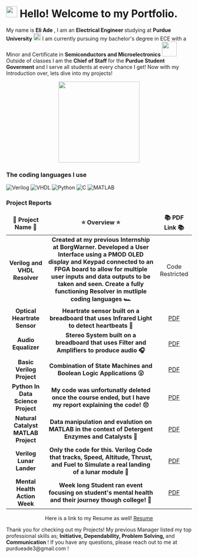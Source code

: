 <h1><img src="https://emojis.slackmojis.com/emojis/images/1620797763/38192/dog_smile.png?1620797763" width="30"/> Hello! Welcome to my Portfolio.</h1>


<p>My name is <b> Eli Ade </b>, I am an <b> Electrical Engineer </b> studying at <b> Purdue University </b> <img src="https://th.bing.com/th/id/OIP.HVoFmkb7c2pCG_vv1IoiKQHaHa?w=172&h=180&c=7&r=0&o=5&pid=1.7" width="20"/> I am currently pursuing my bachelor's degree in ECE with a Minor and Certificate in <b> Semiconductors and Microelectronics </b> <img src="https://th.bing.com/th/id/OIP.jdLRkfpMfwd0PcVfq-ZO3wHaD4?w=341&h=180&c=7&r=0&o=5&pid=1.7" width="40"/> Outside of classes I am the <b> Chief of Staff </b> for the <b>Purdue Student Goverment</b> and I serve all students at every chance I get! Now with my Introduction over, lets dive into my projects! </p>
<p align="center"> <img src="https://th.bing.com/th/id/OIP.8n4E1S2qV49vykWdWkDeygHaEK?w=276&h=180&c=7&r=0&o=5&pid=1.7" width="220"/></p>
<h3>The coding languages I use</h3>
<p>
  <img alt="Verilog" src="https://img.shields.io/badge/-Verilog-45b8d8?style=flat-square&logo=valorant&logoColor=white" />
  <img alt="VHDL" src="https://img.shields.io/badge/-VHDL-8DD6F9?style=flat-square&logo=v&logoColor=white" /> 
  <img alt="Python" src="https://img.shields.io/badge/-Python-46a2f1?style=flat-square&logo=python&logoColor=white" />
  <img alt="C" src="https://img.shields.io/badge/-C-2088FF?style=flat-square&logo=c&logoColor=white" />
  <img alt="MATLAB" src="https://img.shields.io/badge/-MATLAB-1a73e8?style=flat-square&logo=monkeytype&logoColor=white" />
</p>
<h3>Project Reports</h3>
<table>
  <thead align="center">
      <td><b>🚧 Project Name 🚧 </b></td>
      <td><b>⭐ Overview ⭐</b></td>
      <td><b>📚 PDF Link 📚</b></td>
  </thead>
  <tbody>
    <tr>
      <td align="center"> <b>Verilog and VHDL Resolver</b></td>
      <td align="center"><b> Created at my previous Internship at BorgWarner. Developed a User Interface using a PMOD OLED display and Keypad connected to an FPGA board to allow for multiple user inputs and data outputs to be taken and seen. Create a fully functioning Resolver in mutliple coding languages 🏎️  </b></td>
      <td align="center">Code Restricted</td>
    </tr>
    <tr>
      <td align="center"> <b>Optical Heartrate Sensor</b></td>
      <td align="center"><b> Heartrate sensor built on a breadboard that uses Infrared Light to detect heartbeats 💓  </b></td>
      <td align="center"><a href="https://drive.google.com/file/d/1uzxz8KX7Bqr7MV6KBKUzBV37WZ7DhOQ3/view?usp=sharing" target="_blank">PDF</a></td>
    </tr>
	  <tr>
      <td align="center"> <b>Audio Equalizer</b></td>
      <td align="center"><b> Stereo System built on a breadboard that uses Filter and Amplifiers to produce audio  🎧  </b></td>
      <td align="center"><a href="https://drive.google.com/file/d/1YaYcPNTp_vvskc1ZPWXIGwfBKB0CDsgo/view?usp=sharing" target="_blank">PDF</a></td>
    </tr>
    <tr>
      <td align="center"> <b>Basic Verilog Project</b></td>
      <td align="center"><b> Combination of State Machines and Boolean Logic Applications 😮 </b></td>
      <td align="center"><a href="https://drive.google.com/file/d/1PRXQ5qc597bFSCSGh0nX8v0VsMl27Uwx/view?usp=sharing" target="_blank">PDF</a></td>
    </tr>
    <tr>
      <td align="center"> <b>Python In Data Science Project</b></td>
      <td align="center"><b>My code was unfortunatly deleted once the course ended, but I have my report explaining the code! 😔</b></td>
      <td align="center"><a href="https://drive.google.com/file/d/1frC4kuPlbO5YfBdPwl5PfcazcZOEC_XT/view?usp=sharing" target="_blank">PDF</a></td>
    </tr>
    <tr>
      <td align="center"> <b>Natural Catalyst MATLAB Project</b></td>
      <td align="center"><b> Data manipulation and evalution on MATLAB in the context of Detergent Enzymes and Catalysts 🧼 </b></td>
      <td align="center"><a href="https://drive.google.com/file/d/1y7i5iyHagyeB7ZdFLSXgs4p_F7OC-L2p/view?usp=sharing" target="_blank">PDF</a></td>
    </tr>
    <tr>
      <td align="center"> <b>Verilog Lunar Lander</b></td>
      <td align="center"><b> Only the code for this. Verilog Code that tracks, Speed, Altitude, Thrust, and Fuel to Simulate a real landing of a lunar module 🚀 </b></td>
      <td align="center"><a href="https://github.com/Bunga-byte/LunarLander/blob/1192c6faedb12d1421a01f947195729af3d8621f/LunarLander" target="_blank">PDF</a></td>
    </tr>
    <tr>
      <td align="center"> <b>Mental Health Action Week</b></td>
      <td align="center"><b> Week long Student ran event focusing on student's mental health and their journey though college! 🧠 </b></td>
      <td align="center"><a href="https://drive.google.com/file/d/1_M6ljHMry75xhpMOboWIzeEMezfLChrf/view?usp=sharing" target="_blank">PDF</a></td>
    </tr>
  </tbody>
</table>

<p align="center">  Here is a link to my Resume as well! <a href="https://drive.google.com/file/d/1fWb0JQBb1xNVTlOr5hvZLXHcdZXOnR4X/view?usp=sharing" target="_blank">Resume</a> </p>

<p> Thank you for checking out my Projects! My previous Manager listed my top professional skills as; <b>Initiative, Dependability, Problem Solving, </b> and <b> Communication </b>! If you have any questions, please reach out to me at purdueade3@gmail.com !</p>
